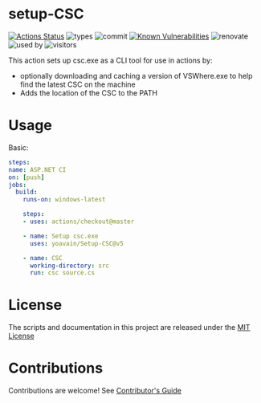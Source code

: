 # setup-CSC
[![Actions Status](https://github.com/yoavain/Setup-CSC/workflows/PR%20Checks/badge.svg)](https://github.com/yoavain/Setup-CSC/actions)
![types](https://img.shields.io/npm/types/typescript.svg)
![commit](https://img.shields.io/github/last-commit/yoavain/Setup-CSC.svg)
[![Known Vulnerabilities](https://snyk.io//test/github/yoavain/Setup-CSC/badge.svg?targetFile=package.json)](https://snyk.io//test/github/yoavain/Setup-CSC?targetFile=package.json)
![renovate](https://badges.renovateapi.com/github/yoavain/Setup-CSC)
![used by](https://img.shields.io/endpoint?url=https%3A%2F%2Fapi-git-master.endbug.vercel.app%2Fapi%2Fgithub-actions%2Fused-by%3Faction%3Dyoavain%2FSetup-CSC%26badge%3Dtrue)
![visitors](https://visitor-badge.glitch.me/badge?page_id=yoavain.Setup-CSC)


This action sets up csc.exe as a CLI tool for use in actions by:
- optionally downloading and caching a version of VSWhere.exe to help find the latest CSC on the machine
- Adds the location of the CSC to the PATH


# Usage

Basic:
```yaml
steps:
name: ASP.NET CI
on: [push]
jobs:
  build:
    runs-on: windows-latest

    steps:
    - uses: actions/checkout@master

    - name: Setup csc.exe
      uses: yoavain/Setup-CSC@v5

    - name: CSC
      working-directory: src
      run: csc source.cs
```


# License

The scripts and documentation in this project are released under the [MIT License](LICENSE)

# Contributions

Contributions are welcome!  See [Contributor's Guide](docs/contributors.md)
